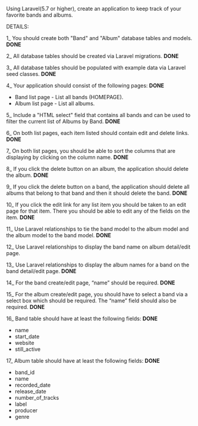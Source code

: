 Using Laravel(5.7 or higher), create an application to keep track of your favorite bands and albums. 


DETAILS:

1_ You should create both "Band" and "Album" database tables and models. **DONE**

2_ All database tables should be created via Laravel migrations. **DONE**

3_ All database tables should be populated with example data via Laravel seed classes. **DONE**

4_ Your application should consist of the following pages: **DONE**
- Band list page - List all bands (HOMEPAGE).
- Album list page - List all albums. 

5_ Include a "HTML select" field that contains all bands and can be used to filter the current list of Albums by Band. **DONE**

6_ On both list pages, each item listed should contain edit and delete links. **DONE**

7_ On both list pages, you should be able to sort the columns that are displaying by clicking on the column name. **DONE**

8_ If you click the delete button on an album, the application should delete the album. **DONE**

9_ If you click the delete button on a band, the application should delete all albums that belong to that band and then it should delete the band. **DONE**

10_ If you click the edit link for any list item you should be taken to an edit page for that item. There you should be able to edit any of the fields on the item. **DONE**

11_ Use Laravel relationships to tie the band model to the album model and the album model to the band model. **DONE**

12_ Use Laravel relationships to display the band name on album detail/edit page. 

13_ Use Laravel relationships to display the album names for a band on the band detail/edit page. **DONE**

14_ For the band create/edit page, “name” should be required. **DONE**

15_ For the album create/edit page, you should have to select a band via a select box which should be required. The “name” field should also be required. **DONE**

16_ Band table should have at least the following fields: **DONE**
- name 
- start_date 
- website 
- still_active 

17_ Album table should have at least the following fields: **DONE**
- band_id 
- name 
- recorded_date 
- release_date 
- number_of_tracks 
- label 
- producer 
- genre
